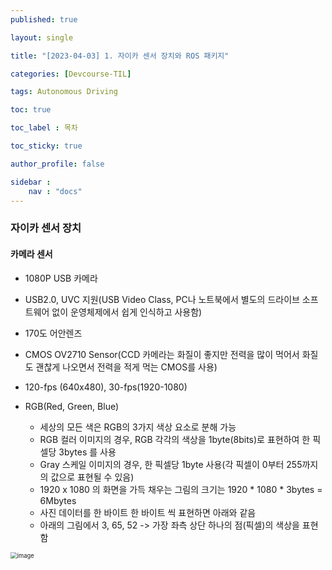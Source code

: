 ```yaml
---
published: true

layout: single

title: "[2023-04-03] 1. 자이카 센서 장치와 ROS 패키지"

categories: [Devcourse-TIL]

tags: Autonomous Driving

toc: true

toc_label : 목차

toc_sticky: true

author_profile: false

sidebar :
    nav : "docs"
---
```


### 자이카 센서 장치



#### 카메라 센서

- 1080P USB 카메라
- USB2.0, UVC 지원(USB Video Class, PC나 노트북에서 별도의 드라이브 소프트웨어 없이 운영체제에서 쉽게 인식하고 사용함)
- 170도 어안렌즈
- CMOS OV2710 Sensor(CCD 카메라는 화질이 좋지만 전력을 많이 먹어서 화질도 괜찮게 나오면서 전력을 적게 먹는 CMOS를 사용)
- 120-fps (640x480), 30-fps(1920-1080)



- RGB(Red, Green, Blue)
  - 세상의 모든 색은 RGB의 3가지 색상 요소로 분해 가능
  - RGB 컬러 이미지의 경우, RGB 각각의 색상을 1byte(8bits)로 표현하여 한 픽셀당 3bytes 를 사용
  - Gray 스케일 이미지의 경우, 한 픽셀당 1byte 사용(각 픽셀이 0부터 255까지의 값으로 표현될 수 있음)
  - 1920 x 1080 의 화면을 가득 채우는 그림의 크기는 1920 * 1080 * 3bytes = 6Mbytes
  - 사진 데이터를 한 바이트 한 바이트 씩 표현하면 아래와 같음
  - 아래의 그림에서 3, 65, 52 -> 가장 좌측 상단 하나의 점(픽셀)의 색상을 표현함

<img src="https://user-images.githubusercontent.com/116723552/229597775-e735d99b-b04e-4b05-83c8-6788947d709a.png" alt="image" style="zoom: 67%;" />
